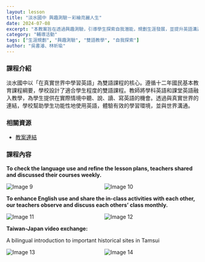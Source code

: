 ```yaml
---
layout: lesson
title: "淡水國中 興趣測驗－彩繪亮麗人生"
date: 2024-07-08
excerpt: "本教案旨在透過興趣測驗，引導學生探索自我潛能，規劃生涯發展，並提升英語溝通能力。"
category: "輔導活動"
tags: ["生涯規劃", "興趣測驗", "雙語教學", "自我探索"]
author: "吳書濬、林昕瑜"
---
```


### 課程介紹

淡水國中以「在真實世界中學習英語」為雙語課程的核心。遵循十二年國民基本教育課程綱要，學校設計了適合學生程度的雙語課程。教師將學科英語和課堂英語融入教學，為學生提供在實際情境中聽、說、讀、寫英語的機會。透過與真實世界的連結，學校幫助學生功能性地使用英語，體驗有效的學習環境，並與世界溝通。

### 相關資源

* [教案連結](https://docs.google.com/document/d/1b9eZxbbdZ8vRULOOeO5BaHlVYDlfPCQ7/edit?usp=drive_link&ouid=117607039975948520918&rtpof=true&sd=true)

### 課程內容

**To check the language use and refine the lesson plans, teachers shared and discussed their courses weekly.**

<div style="display: flex; flex-direction: row; flex-wrap: wrap; gap: 10px; margin-bottom: 10px;">
    <img src="https://lh3.googleusercontent.com/IdPerbui0cJLurou5CsDg9-3hj6oKGDcSi57Hu-B6UzwDEE1CgUPJxt_fLkjo1JB5QeegBvbr8pZN6zO6_nsRg3C3XkDvMoBJ2m-_2MzgV6jwsmQO96NUHWKWKLdHnTx8nINADDXm5oo-Kw6ujX1ezqe1U4h6C21BjRh29Um7gW0aQXbF1Q94w=w1280" alt="Image 9" style="flex: 1; min-width: 48%; object-fit: cover;">
    <img src="https://lh5.googleusercontent.com/QnHM_0x6bxnlH1u-mxwMNxix1F68DR-eqHpeAa0sXT6Kd8T6jSbLnO3Ma3cYT08bOtld1LmCrfxBi7ks7fOJP8ldpUiwzRwvzaaTLxx2VKrlDwQc3Cy8f14I6zZxIoIl3JEOebG4OcezaNCRVfYJ7QZRprwJG6vTrbvGSFq5MtGXFek41ulUAg=w1280" alt="Image 10" style="flex: 1; min-width: 48%; object-fit: cover;">
</div>

**To enhance English use and share the in-class activities with each other, our teachers observe and discuss each others’ class monthly.**

<div style="display: flex; flex-direction: row; flex-wrap: wrap; gap: 10px; margin-bottom: 10px;">
    <img src="https://lh6.googleusercontent.com/KOGuBt_JtDcYdy5xvW6M8EM2oMJ2CGf8RyCy7rSzdbeR6pC8PyDFjtunqgZn0K3Lb_V8GXcREuUYdB7ScqM8Ed_-DjDftVxESIDJ9QPcLuYR4WeLbv_tXWKnBMAMZ8JwCs4GGFfyyjlfxxyhTCk02haeMQXn1RDXNFOlXsv1p5Sq4zsryi7Vzg=w1280" alt="Image 11" style="flex: 1; min-width: 48%; object-fit: cover;">
    <img src="https://lh6.googleusercontent.com/YdGW-MpvBb1L4fQXg5TzJo4CxR9bFQ_PD1ZUM0hln5zNE7RLlfcXkcqoEK7mLjpHbdH8DzQSuEURoEERZX85qJX4Y_M8sHKE_1vwOMYn6GkM6ov35tfaYFYuqMLuXFaI1akYLMcn4WV96SlMOi_mMX19UVHv2qzKcXWeM4vV9dYCP_wKQWPGNQ=w1280" alt="Image 12" style="flex: 1; min-width: 48%; object-fit: cover;">
</div>

**Taiwan-Japan video exchange:**

A bilingual introduction to important historical sites in Tamsui

<div style="display: flex; flex-direction: row; flex-wrap: wrap; gap: 10px; margin-bottom: 10px;">
    <img src="https://lh4.googleusercontent.com/BzgQSPhxmMkovY1rlCCmAIK7tovTMBDb9oENxMc0kZQNz1_SEKL_gnCybMW_qTM2xhkqmyYU-xnmfUo2c-L1kZKX57-1-t_VsyNVHEHsSr-GjB6aFzPMafSijAzmUl_cc5H5wt_3GBrMN0jZ_zYN_8nDedmGmvMePu7ESYT6p11Wr80NvrTlMw=w1280" alt="Image 13" style="flex: 1; min-width: 48%; object-fit: cover;">
    <img src="https://lh5.googleusercontent.com/dO5Gd2ijZuZFaBrCWHdoFIFrM6PvcyioYQrpFUoBuVNZjR4M1sXnvCEFf6ZVoNrLvyX2QE74rIJKa7uCKewfl3BN4raTrmQP64aAp1wdnz_x2BENRwsh54xkOsAJ8l7TIZqHMskEY1kPV6W7lSY8ECay8Bb_reAKgw3RErd3SOURPZD3Gv8l4A=w1280" alt="Image 14" style="flex: 1; min-width: 48%; object-fit: cover;">
</div>


